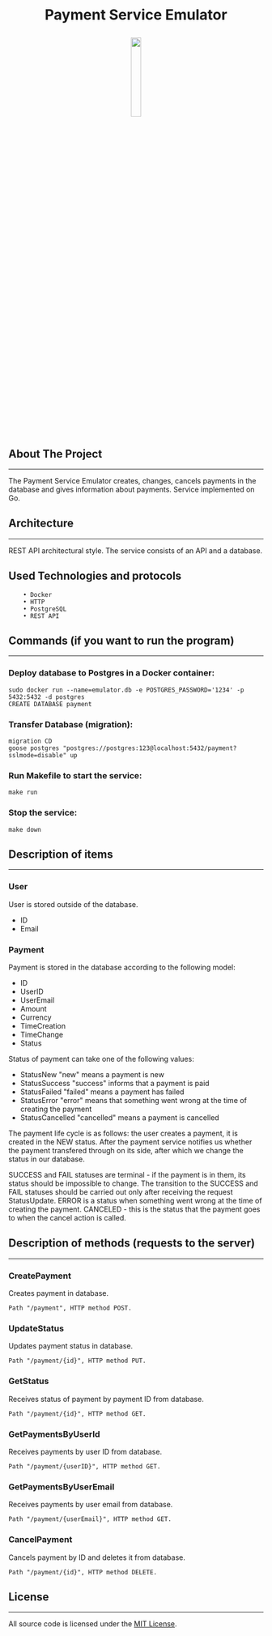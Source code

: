 
# <p align="center">Payment Service Emulator

<p align="center">
<img src="https://media.giphy.com/media/rLpgNiviGbsw2EBa4G/giphy.gif " width="20%"></p>


## About The Project
________


The Payment Service Emulator creates, changes, cancels payments in the database and gives information about payments. Service implemented on Go.

## Architecture
______
REST API architectural style. The service consists of an API and a database. 

## Used Technologies and protocols

        • Docker
        • HTTP
        • PostgreSQL
        • REST API


## Commands (if you want to run the program)
__________
### Deploy database to Postgres in a Docker container:
``` 
sudo docker run --name=emulator.db -e POSTGRES_PASSWORD='1234' -p 5432:5432 -d postgres
CREATE DATABASE payment
```

### Transfer Database (migration):
```
migration CD
goose postgres "postgres://postgres:123@localhost:5432/payment?sslmode=disable" up
```

### Run Makefile to start the service:
```
make run 
```

### Stop the service:
```
make down 
```

## Description of items
_________
### User
User is stored outside of the database.
* ID
* Email

### Payment 
Payment is stored in the database according to the following model:
* ID
* UserID
* UserEmail
* Amount
* Currency
* TimeCreation
* TimeChange
* Status

Status of payment can take one of the following values: 
* StatusNew "new" means a payment is new
* StatusSuccess "success" informs that a payment is paid
* StatusFailed "failed" means a payment has failed
* StatusError "error" means that something went wrong at the time of creating the payment
* StatusCancelled "cancelled" means a payment is cancelled

The payment life cycle is as follows: the user creates a payment, it is created in the NEW status. After the payment service notifies us whether the payment transfered through on its side, after which we change the status in our database.

SUCCESS and FAIL statuses are terminal - if the payment is in them, its status should be impossible to change. The transition to the SUCCESS and FAIL statuses should be carried out only after receiving the request StatusUpdate. 
ERROR is a status when something went wrong at the time of creating the payment.
CANCELED - this is the status that the payment goes to when the cancel action is called.

## Description of methods (requests to the server)
_______

### CreatePayment 
Creates payment in database.
```
Path "/payment", HTTP method POST. 
```

### UpdateStatus
Updates payment status in database.
```
Path "/payment/{id}", HTTP method PUT. 
```
### GetStatus
Receives status of payment by payment ID from database.
```
Path "/payment/{id}", HTTP method GET. 
```

### GetPaymentsByUserId 
Receives payments by user ID from database.
```
Path "/payment/{userID}", HTTP method GET. 
```
### GetPaymentsByUserEmail 
Receives payments by user email from database.
```
Path "/payment/{userEmail}", HTTP method GET. 
```

### CancelPayment 
Cancels payment by ID and deletes it from database.
```
Path "/payment/{id}", HTTP method DELETE. 
```

## License
_________
All source code is licensed under the [MIT License](https://choosealicense.com/licenses/mit/).